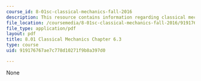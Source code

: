 ```yaml
---
course_id: 8-01sc-classical-mechanics-fall-2016
description: This resource contains information regarding classical mechanics.
file_location: /coursemedia/8-01sc-classical-mechanics-fall-2016/919176767ae7c778d10271f9b8a397d0_MIT8_01F16_chapter6.3.pdf
file_type: application/pdf
layout: pdf
title: 8.01 Classical Mechanics Chapter 6.3
type: course
uid: 919176767ae7c778d10271f9b8a397d0

---
```

None
